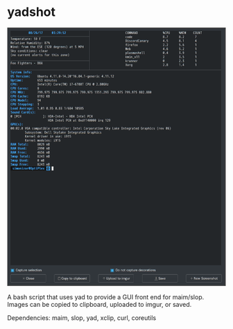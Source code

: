 # yadshot

![yadshot](/Screenshot.png)

A bash script that uses yad to provide a GUI front end for maim/slop.  Images can be copied to clipboard, uploaded to imgur, or saved.

Dependencies: maim, slop, yad, xclip, curl, coreutils